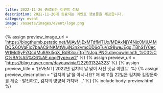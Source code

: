 ```yaml
---
title: 2022-11-26 종료되는 이벤트 정보
description: 2022-11-26에 종료되는 이벤트 정보들을 제공합니다.
category: event
image: /assets/images/event/logo.png
---
```

{% assign preview_image_url = 'https://blogthumb.pstatic.net/MjAyMjExMTdfMTUx/MDAxNjY4Njc0MjU4MDQ5.6OVqFId7baAC9lNKMtWujN3n2vmcDD6qTuVx98weJEgg.TBhS1Y0ecW1MdSyPZQcdMu9Akl5gX_BdB3cuTtpTNJog.PNG.dayouwinia/th_%C0%CC%BA%A5%C6%AE.png?type=w2' %}
{% assign preview_url = 'https://blog.naver.com/dayouwinia/222931324323' %}
{% assign preview_title = '[EVENT] 2022년 김치의 날 맞이 사전 댓글 이벤트' %}
{% assign preview_description = '&lsquo;김치의 날&rsquo;을 아시나요? 매 해 11월 22일은 김치와 김장문화를 계승ㆍ발전하고, 김치의 영양적 가치와 ...' %}
{% include body-preview.html %}

